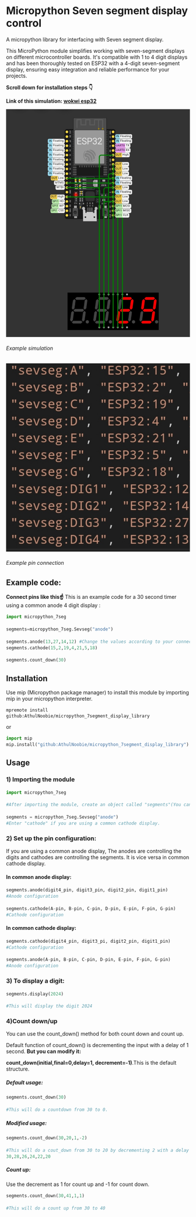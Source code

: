 # Micropython Seven segment display control
A micropython library for interfacing with Seven segment display.

This MicroPython module simplifies working with seven-segment displays on different microcontroller boards. It's compatible with 1 to 4 digit displays and has been thoroughly tested on ESP32 with a 4-digit seven-segment display, ensuring easy integration and reliable performance for your projects.

**Scroll down for installation steps 👇**


**Link of this simulation: [wokwi esp32](https://wokwi.com/projects/389807478874552321)**

![Example simulation](images/IMG_20240221_225918.jpg)
###### Example simulation

![Example pin connection](images/IMG_20240221_231755.jpg)
###### Example pin connection

## Example code:
**Connect pins like this☝️**
This is an example code for a 30 second timer using a common anode 4 digit display
:
```python
import micropython_7seg

segments=micropython_7seg.Sevseg("anode")

segments.anode(13,27,14,12) #Change the values according to your connection
segments.cathode(15,2,19,4,21,5,18)

segments.count_down(30)
```

## Installation
Use mip (Micropython package manager) to install this module by importing mip in your micropython interpreter.

```
mpremote install github:AthulNoobie/micropython_7segment_display_library
```
or
```python
import mip
mip.install("github:AthulNoobie/micropython_7segment_display_library")
```
## Usage
### 1) Importing the module
```python
import micropython_7seg

#After importing the module, create an object called "segments"(You can give any name).

segments = micropython_7seg.Sevseg("anode")
#Enter "cathode" if you are using a common cathode display.
```
### 2) Set up the pin configuration:

If you are using a common anode display, The anodes are controlling the digits and cathodes are controlling the segments. It is vice versa in common cathode display.
#### In common anode display:


```python
segments.anode(digit4_pin, digit3_pin, digit2_pin, digit1_pin)
#Anode configuration

segments.cathode(A-pin, B-pin, C-pin, D-pin, E-pin, F-pin, G-pin)
#Cathode configuration
```

#### In common cathode display:

```python
segments.cathode(digit4_pin, digit3_pi, digit2_pin, digit1_pin)
#Cathode configuration

segments.anode(A-pin, B-pin, C-pin, D-pin, E-pin, F-pin, G-pin)
#Anode configuration
```

### 3) To display a digit:
```python
segments.display(2024)

#This will display the digit 2024
```
### 4)Count down/up

You can use the count_down() method for both count down and count up.

Default function of count_down() is decrementing the input with a delay of 1 second. **But you can modify it:**

**count_down(initial,final=0,delay=1, decrement=-1)**.This is the default structure.

##### Default usage:
```python
segments.count_down(30)

#This will do a countdown from 30 to 0.
```
##### Modified usage:
```python
segments.count_down(30,20,1,-2)

#This will do a cout_down from 30 to 20 by decrementing 2 with a delay of 1 sec. Like this:
30,28,26,24,22,20
```
##### Count up:
Use the decrement as 1 for count up and -1 for count down.
```python
segments.count_down(30,41,1,1)

#This will do a count up from 30 to 40
```
